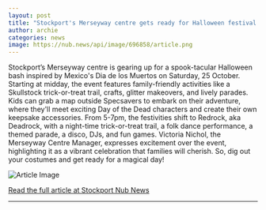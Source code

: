```yaml
---
layout: post
title: "Stockport's Merseyway centre gets ready for Halloween festival inspired by Mexican Day of the Dead"
author: archie
categories: news
image: https://nub.news/api/image/696858/article.png
---
```

Stockport’s Merseyway centre is gearing up for a spook-tacular Halloween bash inspired by Mexico's Dia de los Muertos on Saturday, 25 October. Starting at midday, the event features family-friendly activities like a Skullstock trick-or-treat trail, crafts, glitter makeovers, and lively parades. Kids can grab a map outside Specsavers to embark on their adventure, where they'll meet exciting Day of the Dead characters and create their own keepsake accessories. From 5-7pm, the festivities shift to Redrock, aka Deadrock, with a night-time trick-or-treat trail, a folk dance performance, a themed parade, a disco, DJs, and fun games. Victoria Nichol, the Merseyway Centre Manager, expresses excitement over the event, highlighting it as a vibrant celebration that families will cherish. So, dig out your costumes and get ready for a magical day!

![Article Image](https://nub.news/api/image/696858/article.png)

[Read the full article at Stockport Nub News](https://stockport.nub.news/news/local-news/stockports-merseyway-centre-gets-ready-for-halloween-festival-inspired-by-mexican-day-of-the-dead-273841)

---
